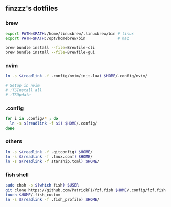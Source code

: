 ## finzzz's dotfiles

### brew

```bash
export PATH=$PATH:/home/linuxbrew/.linuxbrew/bin # linux
export PATH=$PATH:/opt/homebrew/bin              # mac

brew bundle install --file=Brewfile-cli
brew bundle install --file=Brewfile-gui
```

### nvim

```bash
ln -s $(readlink -f .config/nvim/init.lua) $HOME/.config/nvim/

# Setup in nvim
# :TSInstall all
# :TSUpdate
```

### .config

```bash
for i in .config/* ; do
  ln -s $(readlink -f $i) $HOME/.config/
done
```

### others

```bash
ln -s $(readlink -f .gitconfig) $HOME/
ln -s $(readlink -f .tmux.conf) $HOME/
ln -s $(readlink -f starship.toml) $HOME/
```

### fish shell

```bash
sudo chsh -s $(which fish) $USER                                       # set default shell
git clone https://github.com/PatrickF1/fzf.fish $HOME/.config/fzf.fish # clone fzf.fish
touch $HOME/.fish_custom                                               # custom fish settings
ln -s $(readlink -f .fish_profile) $HOME/
```


